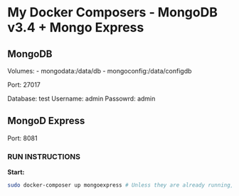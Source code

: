 # My Docker Composers - MongoDB v3.4 + Mongo Express

## MongoDB

Volumes: - mongodata:/data/db - mongoconfig:/data/configdb

Port: 27017

Database: test
Username: admin
Passowrd: admin

## MongoD Express ##

Port: 8081

### RUN INSTRUCTIONS ###

**Start:** 
```bash
sudo docker-composer up mongoexpress # Unless they are already running, this command also starts linked service MongoDB.
```
